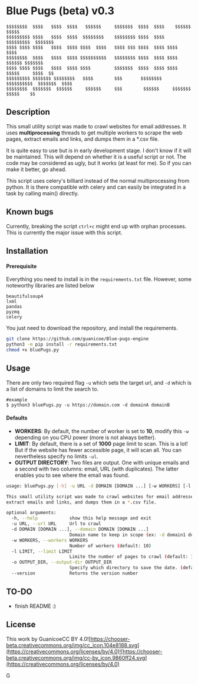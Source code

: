 # Blue Pugs (beta) v0.3

```
$$$$$$$$  $$$$   $$$$  $$$$   $$$$$$     $$$$$$$  $$$$  $$$$    $$$$$$    $$$$$
$$$$$$$$$ $$$$   $$$$  $$$$  $$$$$$$$    $$$$$$$$ $$$$  $$$$  $$$$$$$$$  $$$$$$$
$$$$ $$$$ $$$$   $$$$  $$$$ $$$$  $$$$   $$$$ $$$ $$$$  $$$$ $$$$       $$$$
$$$$$$$$  $$$$   $$$$  $$$$ $$$$$$$$$$   $$$$$$$$ $$$$  $$$$ $$$$ $$$$$$ $$$$$$$
$$$$ $$$$ $$$$   $$$$  $$$$ $$$$         $$$$$$$  $$$$  $$$$ $$$$  $$$$$     $$$$  $$
$$$$$$$$$ $$$$$$$ $$$$$$$$   $$$$        $$$       $$$$$$$$  $$$$$$$$$$  $$$$$$$  $$$$
$$$$$$$$  $$$$$$$  $$$$$$     $$$$$$     $$$        $$$$$$     $$$$$$$    $$$$$    $$
```

## Description

This small utility script was made to crawl websites for email addresses. It uses **multiprocessing** threads to get multiple workers to scrape the web pages, extract emails and links, and dumps them in a *.csv file.

It is quite easy to use but is in early development stage. I don't know if it will be maintained. This will depend on whether it is a useful script or not.  The code may be considered as ugly, but it works (at least for me). So if you can make it better, go ahead.

This script uses celery's billiard instead of the normal multiprocessing from python. It is there compatible with celery and can easily be integrated in a task by calling main() directly.

## Known bugs

Currently, breaking the script `ctrl+c` might end up with orphan processes. This is currently the major issue with this script.

## Installation

#### Prerequisite

Everything you need to install is in the `requirements.txt` file. However, some noteworthy libraries are listed below

```
beautifulsoup4
lxml
pandas
pyzmq
celery
```

You just need to download the repository, and install the requirements.

```sh
git clone https://github.com/guanicoe/Blue-pugs-engine
python3 -m pip install -r requirements.txt
chmod +x bluePugs.py
```

## Usage

There are only two required flag `-u` which sets the target url, and `-d` which is a list of domains to limit the search to.

```
#example
$ python3 bluePugs.py -u https://domain.com -d domainA domainB
```


#### Defaults

- **WORKERS**: By default, the number of worker is set to **10**, modify this `-w` depending on you CPU power (more is not always better).
- **LIMIT**: By default, there is a set of **1000** page limit to scan. This is a lot! But if the website has fewer accessible page, it will scan all. You can nevertheless specify no limits `-ul`.
- **OUTPUT DIRECTORY**: Two files are output. One with unique emails and a second with two columns: email, URL (with duplicates). The latter enables you to see where the email was found.




```sh
usage: bluePugs.py [-h] -u URL -d DOMAIN [DOMAIN ...] [-w WORKERS] [-l LIMIT] [-o OUTPUT_DIR] [--version]

This small utility script was made to crawl websites for email addresses. It uses multiprocessing threads to get multiple workers to scrape the web pages,
extract emails and links, and dumps them in a *.csv file.

optional arguments:
  -h, --help            show this help message and exit
  -u URL, --url URL     Url to crawl
  -d DOMAIN [DOMAIN ...], --domain DOMAIN [DOMAIN ...]
                        Domain name to keep in scope (ex: -d domain1 domain2). The first domain will be used as name for output.
  -w WORKERS, --workers WORKERS
                        Number of workers (default: 10)
  -l LIMIT, --limit LIMIT
                        Limite the number of pages to crawl (default: 1000)
  -o OUTPUT_DIR, --output-dir OUTPUT_DIR
                        Specify which directory to save the date. (default is URL)
  --version             Returns the version number

```

## TO-DO

- finish README :)



## License
This work by <span rel="cc:attributionName">Guanicoe</span>CC BY 4.0![https://chooser-beta.creativecommons.org/img/cc_icon.104e8188.svg](https://creativecommons.org/licenses/by/4.0)![https://chooser-beta.creativecommons.org/img/cc-by_icon.9860ff24.svg](https://creativecommons.org/licenses/by/4.0)


G
